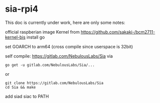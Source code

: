 # sia-rpi4

This doc is currently under work, here are only some notes:

official raspberian image
Kernel from https://github.com/sakaki-/bcm2711-kernel-bis
install go

set GOARCH to arm64 (cross compile since userspace is 32bit)

self compile: https://gitlab.com/NebulousLabs/Sia 
via
```
go get -u gitlab.com/NebulousLabs/Sia/...
```
or
```
git clone https://gitlab.com/NebulousLabs/Sia
cd Sia && make
```

add siad siac to PATH
